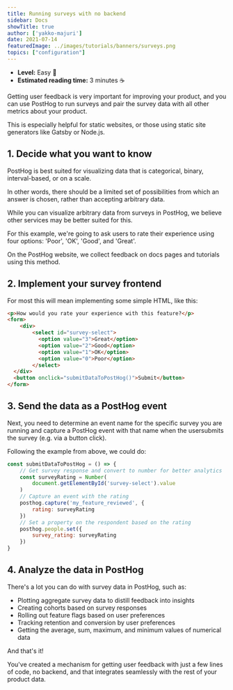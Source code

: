 ```yaml
---
title: Running surveys with no backend
sidebar: Docs
showTitle: true
author: ['yakko-majuri']
date: 2021-07-14
featuredImage: ../images/tutorials/banners/surveys.png
topics: ["configuration"]
---
```


- **Level:** Easy 🦔
- **Estimated reading time:** 3 minutes ☕️

Getting user feedback is very important for improving your product, and you can use PostHog to run surveys and pair the survey data with all other metrics about your product.

This is especially helpful for static websites, or those using static site generators like Gatsby or Node.js.

## 1. Decide what you want to know
   
PostHog is best suited for visualizing data that is categorical, binary, interval-based, or on a scale. 

In other words, there should be a limited set of possibilities from which an answer is chosen, rather than accepting arbitrary data.

While you can visualize arbitrary data from surveys in PostHog,  we believe other services may be better suited for this.

For this example, we're going to ask users to rate their experience using four options: 'Poor', 'OK', 'Good', and 'Great'.

On the PostHog website, we collect feedback on docs pages and tutorials using this method.

## 2. Implement your survey frontend

For most this will mean implementing some simple HTML, like this:

```html
<p>How would you rate your experience with this feature?</p>
<form>
	<div>
  		<select id="survey-select">
          <option value="3">Great</option>
          <option value="2">Good</option>
          <option value="1">OK</option>
          <option value="0">Poor</option>
        </select>
  </div>
  <button onclick="submitDataToPostHog()">Submit</button>
</form> 
```

## 3. Send the data as a PostHog event

Next, you need to determine an event name for the specific survey you are running and capture a PostHog event with that name when the usersubmits the survey (e.g. via a button click).

Following the example from above, we could do:

```js
const submitDataToPostHog = () => {
    // Get survey response and convert to number for better analytics
    const surveyRating = Number(
        document.getElementById('survey-select').value
    )
    // Capture an event with the rating
    posthog.capture('my_feature_reviewed', {
        rating: surveyRating
    })
    // Set a property on the respondent based on the rating
    posthog.people.set({
        survey_rating: surveyRating
    })
}
```

## 4. Analyze the data in PostHog

There's a lot you can do with survey data in PostHog, such as:

- Plotting aggregate survey data to distill feedback into insights
- Creating cohorts based on survey responses 
- Rolling out feature flags based on user preferences
- Tracking retention and conversion by user preferences 
- Getting the average, sum, maximum, and minimum values of numerical data

And that's it!

You've created a mechanism for getting user feedback with just a few lines of code, no backend, and that integrates seamlessly with the rest of your product data. 